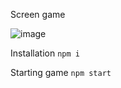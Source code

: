 Screen game

![image](https://user-images.githubusercontent.com/11952380/126427050-2ca5618a-83ba-41fd-bb59-6521a06e96ba.png)

Installation
`npm i`

Starting game
`npm start`
